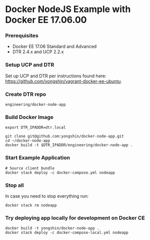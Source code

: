 # Docker NodeJS Example with Docker EE 17.06.00

### Prerequisites

- Docker EE 17.06 Standard and Advanced
- DTR 2.4.x and UCP 2.2.x

### Setup UCP and DTR

Set up UCP and DTR per instructions found here: https://github.com/yongshin/vagrant-docker-ee-ubuntu.

### Create DTR repo

```
engineering/docker-node-app
```

### Build Docker Image
```  
export DTR_IPADDR=dtr.local

git clone git@github.com:yongshin/docker-node-app.git
cd ~/docker-node-app
docker build -t $DTR_IPADDR/engineering/docker-node-app .
```

### Start Example Application
```
# Source client bundle
docker stack deploy -c docker-compose.yml nodeapp
```

### Stop all
In case you need to stop everything run:
```
docker stack rm nodeapp
```

### Try deploying app locally for development on Docker CE
```
docker build -t yongshin/docker-node-app .
docker stack deploy -c docker-compose-local.yml nodeapp
```
